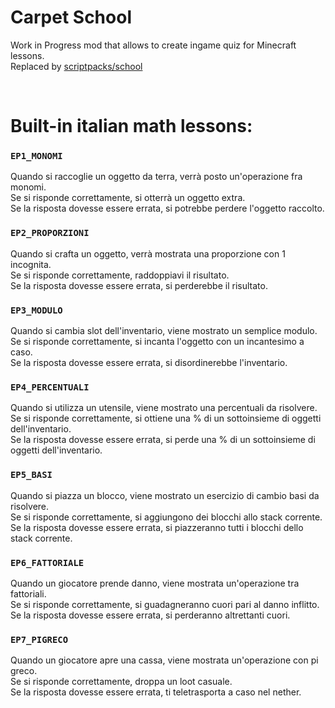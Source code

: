 # Carpet School

Work in Progress mod that allows to create ingame quiz for Minecraft lessons.<br/>
Replaced by [scriptpacks/school](https://github.com/scriptpacks/school)

<br/>

# Built-in italian math lessons:
### `EP1_MONOMI`
Quando si raccoglie un oggetto da terra, verrà posto un'operazione fra monomi.<br/>
Se si risponde correttamente, si otterrà un oggetto extra.<br/>
Se la risposta dovesse essere errata, si potrebbe perdere l'oggetto raccolto.

### `EP2_PROPORZIONI`
Quando si crafta un oggetto, verrà mostrata una proporzione con 1 incognita.<br/>
Se si risponde correttamente, raddoppiavi il risultato.<br/>
Se la risposta dovesse essere errata, si perderebbe il risultato.

### `EP3_MODULO`
Quando si cambia slot dell'inventario, viene mostrato un semplice modulo.<br/>
Se si risponde correttamente, si incanta l'oggetto con un incantesimo a caso.<br/>
Se la risposta dovesse essere errata, si disordinerebbe l'inventario.

### `EP4_PERCENTUALI`
Quando si utilizza un utensile, viene mostrato una percentuali da risolvere.<br/>
Se si risponde correttamente, si ottiene una % di un sottoinsieme di oggetti dell'inventario.<br/>
Se la risposta dovesse essere errata, si perde una % di un sottoinsieme di oggetti dell'inventario.

### `EP5_BASI`
Quando si piazza un blocco, viene mostrato un esercizio di cambio basi da risolvere.<br/>
Se si risponde correttamente, si aggiungono dei blocchi allo stack corrente.<br/>
Se la risposta dovesse essere errata, si piazzeranno tutti i blocchi dello stack corrente.

### `EP6_FATTORIALE`
Quando un giocatore prende danno, viene mostrata un'operazione tra fattoriali.<br/>
Se si risponde correttamente, si guadagneranno cuori pari al danno inflitto.<br/>
Se la risposta dovesse essere errata, si perderanno altrettanti cuori.

### `EP7_PIGRECO`
Quando un giocatore apre una cassa, viene mostrata un'operazione con pi greco.<br/>
Se si risponde correttamente, droppa un loot casuale.<br/>
Se la risposta dovesse essere errata, ti teletrasporta a caso nel nether.
